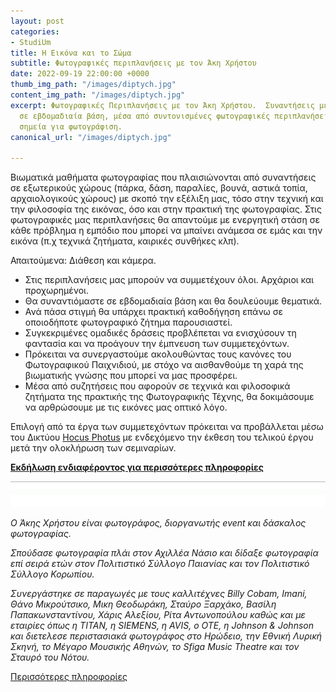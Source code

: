 ```yaml
---
layout: post
categories:
- StudiUm
title: Η Εικόνα και το Σώμα
subtitle: Φωτογραφικές περιπλανήσεις με τον Άκη Χρήστου
date: 2022-09-19 22:00:00 +0000
thumb_img_path: "/images/diptych.jpg"
content_img_path: "/images/diptych.jpg"
excerpt: Φωτογραφικές Περιπλανήσεις με τον Άκη Χρήστου.  Συναντήσεις με την φωτογραφία
  σε εβδομαδιαία βάση, μέσα από συντονισμένες φωτογραφικές περιπλανήσεις σε επιλεγμένα
  σημεία για φωτογράφιση.
canonical_url: "/images/diptych.jpg"

---
```

Βιωματικά μαθήματα φωτογραφίας που πλαισιώνονται από συναντήσεις σε εξωτερικούς χώρους (πάρκα, δάση, παραλίες, βουνά, αστικά τοπία, αρχαιολογικούς χώρους) με σκοπό την εξέλιξη μας, τόσο στην τεχνική και την φιλοσοφία της εικόνας, όσο και στην πρακτική της φωτογραφίας. Στις φωτογραφικές μας περιπλανήσεις θα απαντούμε με ενεργητική στάση σε κάθε πρόβλημα η εμπόδιο που μπορεί να μπαίνει ανάμεσα σε εμάς και την εικόνα (π.χ τεχνικά ζητήματα, καιρικές συνθήκες κλπ).

Απαιτούμενα: Διάθεση και κάμερα.

* Στις περιπλανήσεις μας μπορούν να συμμετέχουν όλοι. Αρχάριοι και προχωρημένοι.
* Θα συναντιόμαστε σε εβδομαδιαία βάση και θα δουλεύουμε θεματικά.
* Ανά πάσα στιγμή θα υπάρχει πρακτική καθοδήγηση επάνω σε οποιοδήποτε φωτογραφικό ζήτημα παρουσιαστεί.
* Συγκεκριμένες ομαδικές δράσεις προβλέπεται να ενισχύσουν τη φαντασία και να προάγουν την έμπνευση των συμμετεχόντων.
* Πρόκειται να συνεργαστούμε ακολουθώντας τους κανόνες του Φωτογραφικού Παιχνιδιού, με στόχο να αισθανθούμε τη χαρά της βιωματικής γνώσης που μπορεί να μας προσφέρει.
* Μέσα από συζητήσεις που αφορούν σε τεχνικά και φιλοσοφικά ζητήματα της πρακτικής της Φωτογραφικής Τέχνης, θα δοκιμάσουμε να αρθρώσουμε με τις εικόνες μας οπτικό λόγο.

Επιλογή από τα έργα των συμμετεχόντων πρόκειται να προβάλλεται μέσω του Δικτύου <a href="https://hocusphotus.com/blog" target="blank"> Hocus Photus</a> με ενδεχόμενο την έκθεση του τελικού έργου μετά την ολοκλήρωση των σεμιναρίων.

<a href="https://hocusphotus.com/contact/" target="blank">**Εκδήλωση ενδιαφέροντος για περισσότερες πληροφορίες**</a>

![](/images/bwok-2.jpg)

_Ο Άκης Χρήστου είναι φωτογράφος, διοργανωτής event και δάσκαλος φωτογραφίας._

_Σπούδασε φωτογραφία πλάι στον Αχιλλέα Νάσιο και δίδαξε φωτογραφία επί σειρά ετών στον Πολιτιστικό Σύλλογο Παιανίας και τον Πολιτιστικό Σύλλογο Κορωπίου._

_Συνεργάστηκε σε παραγωγές με τους καλλιτέχνες Billy Cobam, Imani, Θάνο Μικρούτσικο, Μικη Θεoδωράκη, Σταύρο Ξαρχάκο, Βασίλη Παπακωνσταντίνου, Χάρις Αλεξίου, Ρίτα Αντωνοπούλου καθώς και με εταιρίες όπως η ΤΙΤΑΝ, η SIEMENS, η AVIS, ο OTE, η Johnson & Johnson και διετελεσε περιστασιακά φωτογράφος στο Ηρώδειο, την Εθνική Λυρική Σκηνή, το Μέγαρο Μουσικής Αθηνών, το Sfiga Music Theatre και τον Σταυρό του Νότου._

<a href="https://www.facebook.com/Akis-Christou-Fotografia-1105217039535968" target="blank"> Περισσότερες πληροφορίες</a>